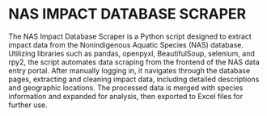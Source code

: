 # NAS IMPACT DATABASE SCRAPER
The NAS Impact Database Scraper is a Python script designed to extract impact data from the Nonindigenous Aquatic Species (NAS) database. Utilizing libraries such as pandas, openpyxl, BeautifulSoup, selenium, and rpy2, the script automates data scraping from the frontend of the NAS data entry portal. After manually logging in, it navigates through the database pages, extracting and cleaning impact data, including detailed descriptions and geographic locations. The processed data is merged with species information and expanded for analysis, then exported to Excel files for further use.
